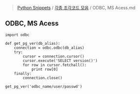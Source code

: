 > [Python Snippets](../README.md) / [각종 조각코드 모음](README.md) / ODBC, MS Acess.md
## ODBC, MS Acess
    import odbc
    
    def get_pg_ver(db_alias):
        connection = odbc.odbc(db_alias)
        try:
        	cursor = connection.cursor()
        	cursor.execute('SELECT version()')
        	for row in cursor.fetchall():
        		print row[0]
        finally:
        	connection.close()
    
    get_pg_ver('odbc_name/user/passwd')